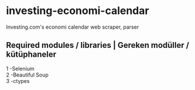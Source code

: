 # investing-economi-calendar
Investing.com's economi calendar web scraper, parser

<h2>Required modules / libraries | Gereken modüller / kütüphaneler</h2>
 
1 -Selenium <br/> 2 -Beautiful Soup <br/> 3 -ctypes

